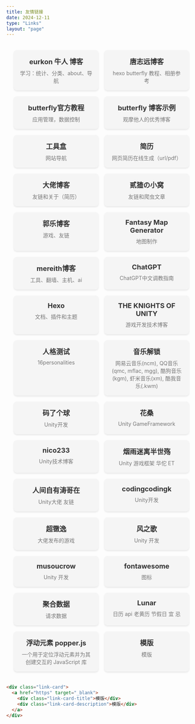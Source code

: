 ```yaml
---
title: 友情链接
date: 2024-12-11
type: "Links"
layout: "page"
---
```


<div class="link-card-container">
  <div class="link-card">
    <a href="https://blog.eurkon.com/charts/" target="_blank">
      <div class="link-card-title">eurkon 牛人 博客</div>
      <div class="link-card-description">学习：统计、分类、about、导航</div>
    </a>
  </div>
  <div class="link-card">
    <a href="https://fe32.top/articles/hexo1600/" target="_blank">
      <div class="link-card-title">唐志远博客</div>
      <div class="link-card-description">hexo butterfly 教程、相册参考</div>
    </a>
  </div>
  <div class="link-card">
    <a href="https://butterfly.js.org/posts/21cfbf15/" target="_blank">
      <div class="link-card-title">butterfly官方教程</div>
      <div class="link-card-description">应用管理，数据控制</div>
    </a>
  </div>
  <div class="link-card">
    <a href="https://butterfly.js.org/link/" target="_blank">
      <div class="link-card-title">butterfly 博客示例</div>
      <div class="link-card-description">观摩他人的优秀博客</div>
    </a>
  </div>
  <div class="link-card">
    <a href="https://imszz.com/navi/" target="_blank">
      <div class="link-card-title">工具盒</div>
      <div class="link-card-description">网站导航</div>
    </a>
  </div>
  <div class="link-card">
    <a href="https://rxresu.me/dashboard/resumes" target="_blank">
      <div class="link-card-title">简历</div>
      <div class="link-card-description">网页简历在线生成（url/pdf）</div>
    </a>
  </div>
    <div class="link-card">
    <a href="https://hin.cool/friends/" target="_blank">
      <div class="link-card-title">大佬博客</div>
      <div class="link-card-description">友链和关于（简历）</div>
    </a>
  </div>
    <div class="link-card">
    <a href="https://noionion.top/link/" target="_blank">
      <div class="link-card-title">贰猹の小窝</div>
      <div class="link-card-description">友链和爬虫文章</div>
    </a>
  </div>
    <div class="link-card">
    <a href="https://blog.guole.fun/game/" target="_blank">
      <div class="link-card-title">郭乐博客</div>
      <div class="link-card-description">游戏、友链</div>
    </a>
  </div>
    <div class="link-card">
    <a href="https://azgaar.github.io/Fantasy-Map-Generator/" target="_blank">
      <div class="link-card-title">Fantasy Map Generator</div>
      <div class="link-card-description">地图制作</div>
    </a>
  </div>
  <div class="link-card">
    <a href="https://www.mereith.com/" target="_blank">
      <div class="link-card-title">mereith博客</div>
      <div class="link-card-description">工具、翻墙、主机、ai</div>
    </a>
  </div>
  <div class="link-card">
    <a href="https://gt-it.net/post/2" target="_blank">
      <div class="link-card-title">ChatGPT</div>
      <div class="link-card-description">ChatGPT中文调教指南</div>
    </a>
  </div>
  <div class="link-card">
    <a href="https://hexo.io/zh-cn/" target="_blank">
      <div class="link-card-title">Hexo</div>
      <div class="link-card-description">文档、插件和主题</div>
    </a>
  </div>
  <div class="link-card">
    <a href="https://blog.theknightsofunity.com/" target="_blank">
      <div class="link-card-title">THE KNIGHTS OF UNITY</div>
      <div class="link-card-description">游戏开发技术博客</div>
    </a>
  </div>
  <div class="link-card">
    <a href="https://www.16personalities.com/ch/%E4%BA%BA%E6%A0%BC%E6%B5%8B%E8%AF%95" target="_blank">
      <div class="link-card-title">人格测试</div>
      <div class="link-card-description">16personalities</div>
    </a>
  </div>
  <div class="link-card">
    <a href="https://unlock-music.guole.fun/" target="_blank">
      <div class="link-card-title">音乐解锁</div>
      <div class="link-card-description">网易云音乐(ncm), QQ音乐(qmc, mflac, mgg), 酷狗音乐(kgm), 虾米音乐(xm), 酷我音乐(.kwm) </div>
    </a>
  </div>
  <div class="link-card">
    <a href="https://huosk.github.io/" target="_blank">
      <div class="link-card-title">码了个球</div>
      <div class="link-card-description">Unity开发</div>
    </a>
  </div>
  <div class="link-card">
    <a href="https://www.drflower.top/" target="_blank">
      <div class="link-card-title">花桑</div>
      <div class="link-card-description">Unity GameFramework</div>
    </a>
  </div>
  <div class="link-card">
    <a href="http://nico233.cn/" target="_blank">
      <div class="link-card-title">nico233</div>
      <div class="link-card-description">Unity技术博客</div>
    </a>
  </div>
  <div class="link-card">
    <a href="https://www.lfzxb.top/" target="_blank">
      <div class="link-card-title">烟雨迷离半世殇</div>
      <div class="link-card-description">Unity 游戏框架 华佗 ET</div>
    </a>
  </div>
  <div class="link-card">
    <a href="https://linwentao785293209.github.io/" target="_blank">
      <div class="link-card-title">人间自有涛哥在</div>
      <div class="link-card-description">Unity大佬 友链</div>
    </a>
  </div>
  <div class="link-card">
    <a href="https://codingcodingk.top/" target="_blank">
      <div class="link-card-title">codingcodingk</div>
      <div class="link-card-description">Unity开发</div>
    </a>
  </div>
 <div class="link-card">
    <a href="https://wyr8845.github.io/" target="_blank">
      <div class="link-card-title">超镦逸</div>
      <div class="link-card-description">大佬发布的游戏</div>
    </a>
  </div>
   <div class="link-card">
    <a href="https://songofwing.cn/" target="_blank">
      <div class="link-card-title">风之歌</div>
      <div class="link-card-description">Unity 开发</div>
    </a>
  </div>
   <div class="link-card">
    <a href="https://musoucrow.github.io/" target="_blank">
      <div class="link-card-title">musoucrow</div>
      <div class="link-card-description">Unity 开发</div>
    </a>
  </div>
     <div class="link-card">
    <a href="https://fontawesome.com/v6/search?o=r&m=free&c=film-video" target="_blank">
      <div class="link-card-title">fontawesome</div>
      <div class="link-card-description">图标</div>
    </a>
  </div>

  <div class="link-card">
    <a href="https://www.juhe.cn/docs/e15" target="_blank">
      <div class="link-card-title">聚合数据</div>
      <div class="link-card-description">请求数据</div>
    </a>
  </div>
<div class="link-card">
    <a href="https://6tail.cn/calendar/api.html#demo.huangli.html" target="_blank">
      <div class="link-card-title">Lunar</div>
      <div class="link-card-description">日历 api 老黄历 节假日 宜 忌</div>
    </a>
  </div>
  <div class="link-card">
    <a href="https://floating-ui.com/?utm_source=popper.js.org" target="_blank">
      <div class="link-card-title">浮动元素 popper.js</div>
      <div class="link-card-description">一个用于定位浮动元素并为其创建交互的 JavaScript 库</div>
    </a>
  </div>
  <div class="link-card">
    <a href="https" target="_blank">
      <div class="link-card-title">模版</div>
      <div class="link-card-description">模版</div>
    </a>
  </div>

</div>

<style>
.link-card-container {
  display: grid;
  grid-template-columns: repeat(auto-fill, minmax(200px, 1fr));
  gap: 16px;
  padding: 20px;
}

.link-card {
  background-color: #f5f5f5;
  border-radius: 8px;
  box-shadow: 0 2px 4px rgba(0, 0, 0, 0.1);
  overflow: hidden;
  text-align: center;
  padding: 16px;
}

.link-card a {
  display: block;
  text-decoration: none;
  color: #333;
}

.link-card-title {
  font-size: 18px;
  font-weight: bold;
  margin-bottom: 8px;
}

.link-card-description {
  font-size: 14px;
  color: #777;
}
</style>

  ``` html
  <div class="link-card">
    <a href="https" target="_blank">
      <div class="link-card-title">模版</div>
      <div class="link-card-description">模版</div>
    </a>
  </div>
```